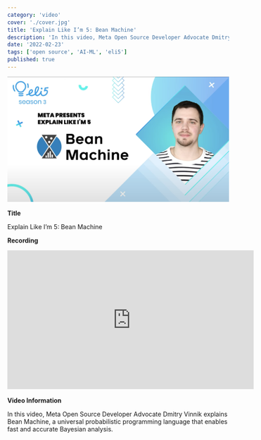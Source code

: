 ```yaml
---
category: 'video'
cover: './cover.jpg'
title: 'Explain Like I’m 5: Bean Machine'
description: 'In this video, Meta Open Source Developer Advocate Dmitry Vinnik explains Bean Machine, a universal probabilistic programming language that enables fast and accurate Bayesian analysis.'
date: '2022-02-23'
tags: ['open source', 'AI-ML', 'eli5']
published: true
---
```

![cover](./cover.jpg)

**Title**

Explain Like I’m 5: Bean Machine

**Recording**

<iframe width="560" height="315" src="https://www.youtube.com/embed/XvrtH8xVXU0" title="YouTube video player" frameborder="0" allow="accelerometer; autoplay; clipboard-write; encrypted-media; gyroscope; picture-in-picture" allowfullscreen></iframe>

<br>

**Video Information**

In this video, Meta Open Source Developer Advocate Dmitry Vinnik explains Bean Machine, a universal probabilistic programming language that enables fast and accurate Bayesian analysis.